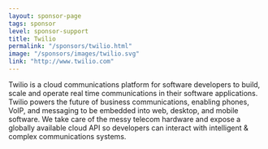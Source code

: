 ```yaml
---
layout: sponsor-page
tags: sponsor
level: sponsor-support
title: Twilio
permalink: "/sponsors/twilio.html"
image: "/sponsors/images/twilio.svg"
link: "http://www.twilio.com"
---
```


Twilio is a cloud communications platform for software developers to build, scale and operate real time communications in their software applications.
Twilio powers the future of business communications, enabling phones, VoIP, and messaging to be embedded into web, desktop, and mobile software. We take care of the messy telecom hardware and expose a globally available cloud API so developers can interact with intelligent & complex communications systems.